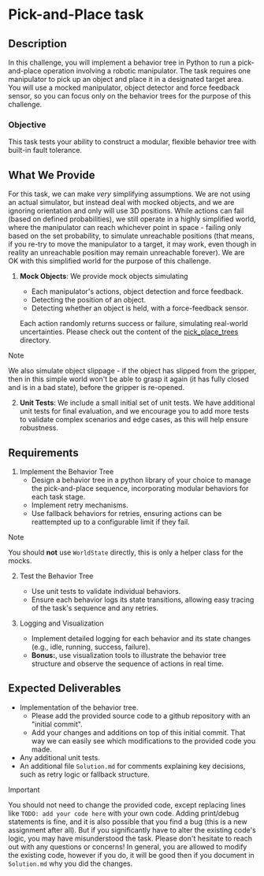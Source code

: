 # Pick-and-Place task

## Description

In this challenge, you will implement a behavior tree in Python to run a pick-and-place operation involving a robotic manipulator.
The task requires one manipulator to pick up an object and place it in a designated target area.
You will use a mocked manipulator, object detector and force feedback sensor, so you can focus only on the behavior trees for the purpose of this challenge.

### Objective

This task tests your ability to construct a modular, flexible behavior tree with built-in fault tolerance.

## What We Provide

For this task, we can make *very* simplifying assumptions.
We are not using an actual simulator, but instead deal with mocked objects, and we are ignoring orientation and only will use 3D positions.
While actions can fail (based on defined probabilities), we still operate in a highly simplified world,
where the manipulator can reach whichever point in space - failing only based on the set probability,
to simulate unreachable positions (that means, if you re-try to move the manipulator to a target, it may work,
even though in reality an unreachable position may remain unreachable forever).
We are OK with this simplified world for the purpose of this challenge.

1. **Mock Objects**: We provide mock objects simulating
    * Each manipulator's actions, object detection and force feedback.
    * Detecting the position of an object.
    * Detecting whether an object is held, with a force-feedback sensor.
    
    Each action randomly returns success or failure, simulating real-world uncertainties.
    Please check out the content of the [pick_place_trees](pick_place_trees) directory.

> [!NOTE]
> We also simulate object slippage - if the object has slipped from the gripper, then in this simple world
> won't be able to grasp it again (it has fully closed and is in a bad state), before the gripper is re-opened.

2. **Unit Tests**: We include a small initial set of unit tests.
    We have additional unit tests for final evaluation, and we encourage you to add more tests to validate complex scenarios and edge cases, as this will help ensure robustness.

## Requirements

1. Implement the Behavior Tree
    * Design a behavior tree in a python library of your choice to manage the pick-and-place sequence, incorporating modular behaviors for each task stage.
    * Implement retry mechanisms.
    * Use fallback behaviors for retries, ensuring actions can be reattempted up to a configurable limit if they fail.

> [!NOTE]
> You should **not** use `WorldState` directly, this is only a helper class for the mocks.

2. Test the Behavior Tree
    * Use unit tests to validate individual behaviors.
    * Ensure each behavior logs its state transitions, allowing easy tracing of the task's sequence and any retries.

3. Logging and Visualization
    * Implement detailed logging for each behavior and its state changes (e.g., idle, running, success, failure).
    * **Bonus:**, use visualization tools to illustrate the behavior tree structure and observe the sequence of actions in real time.


## Expected Deliverables

*  Implementation of the behavior tree.
    * Please add the provided source code to a github repository with an "initial commit".
    * Add your changes and additions on top of this initial commit. That way we can easily see which
      modifications to the provided code you made.
*  Any additional unit tests.
*  An additional file `Solution.md` for comments explaining key decisions, such as retry logic or fallback structure.

> [!IMPORTANT]
> You should not need to change the provided code, except replacing lines like `TODO: add your code here` with your own code.
> Adding print/debug statements is fine, and it is also possible that you find a bug (this is a new assignment after all).
> But if you significantly have to alter the existing code's logic, you may have misunderstood the task.
> Please don't hesitate to reach out with any questions or concerns! In general, you are allowed to modify the existing code,
> however if you do, it will be good then if you document in `Solution.md` why you did the changes.
